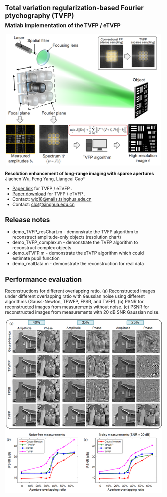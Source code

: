 ## Total variation regularization-based Fourier ptychography (TVFP)<br><sub>Matlab implementation of the TVFP / eTVFP</sub>

<p align="center">
<img src="https://github.com/THUHoloLab/TVFP/blob/master/figures/fig1.png" width="500">
</p>
  
**Resolution enhancement of long-range imaging with sparse apertures**<br>
Jiachen Wu, Feng Yang, Liangcai Cao*<br>
- [Paper link](https://www.sciencedirect.com/science/article/abs/pii/S0143816622001208) for TVFP / eTVFP <a href="https://www.sciencedirect.com/science/article/abs/pii/S0143816622001208"></a>.
- [Paper download](https://github.com/THUHoloLab/TVFP/raw/master/figures/OLEN-jiachen.pdf) for TVFP / eTVFP <a href="https://github.com/THUHoloLab/TVFP/raw/master/figures/OLEN-jiachen.pdf"></a>.
- Contact: wjc18@mails.tsinghua.edu.cn
- Contact: clc@tsinghua.edu.cn

## Release notes
- demo_TVFP_resChart.m  - demonstrate the TVFP algorithm to reconstruct amplitude-only objects (resolution chart)  
- demo_TVFP_complex.m   - demonstrate the TVFP algorithm to reconstruct complex objects  
- demo_eTVFP.m          - demonstrate the eTVFP algorithm which could estimate pupil function  
- demo_realData.m       - demonstrate the reconstruction for real data  

## Performance evaluation
Reconstructions for different overlapping ratio. (a) Reconstructed images under different overlapping ratio with Gaussian noise using different algorithms (Gauss-Newton, TPWFP, FPSR, and TVFP). (b) PSNR for reconstructed images from measurements without noise. (c) PSNR for reconstructed images from measurements with 20 dB SNR Gaussian noise.

<p align="center">
<img src="https://github.com/THUHoloLab/TVFP/blob/master/figures/fig2.png" width="700">
</p>

